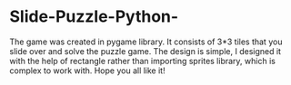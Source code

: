 # Slide-Puzzle-Python-
The game was created in pygame library. It consists of 3*3 tiles that you slide over and solve the puzzle game. The design is simple, I designed it with the help of rectangle rather than importing sprites library, which is complex to work with. Hope you all like it!
